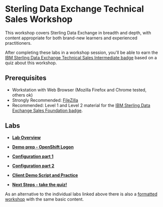 # Sterling Data Exchange Technical Sales Workshop

This workshop covers Sterling Data Exchange in breadth and depth, with content appropriate for both brand-new learners and experienced practitioners.

After completing these labs in a workshop session, you'll be able to earn the [IBM Sterling Data Exchange Technical Sales Intermediate badge](https://www.credly.com/org/ibm/badge/ibm-sterling-data-exchange-technical-sales-intermediate) based on a quiz about this workshop.

## Prerequisites

- Workstation with Web Browser (Mozilla Firefox and Chrome tested, others ok)
- Strongly Recommended: [FileZilla](https://filezilla-project.org/)
- Recommended: Level 1 and Level 2 material for the [IBM Sterling Data Exchange Sales Foundation badge](https://www.credly.com/org/ibm/badge/ibm-sterling-data-exchange-sales-foundation).

## Labs

- **[Lab Overview](docs/Overview.md)**

- **[Demo prep - OpenShift Logon](docs/DemoPreparation-OCPlogon.md)**

- **[Configuration part 1](docs/ConfigurationPart1.md)**

- **[Configuration part 2](docs/ConfigurationPart2.md)**

- **[Client Demo Script and Practice](docs/ClientDemonstration.md)**

- **[Next Steps - take the quiz!](docs/NextSteps.md)**

As an alternative to the individual labs linked above there is also a [formatted workshop](https://timroster.github.io/SalesEnablement-SterlingDataExchange-L3/) with the same basic content.
